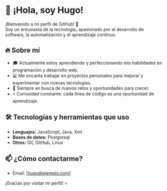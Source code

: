# 👋 ¡Hola, soy Hugo!

¡Bienvenido a mi perfil de GitHub! 🚀  
Soy un entusiasta de la tecnología, apasionado por el desarrollo de software, la automatización y el aprendizaje continuo.

## 🔥 Sobre mí
- 🎓 Actualmente estoy aprendiendo y perfeccionando mis habilidades en programación y desarrollo web.
- 💻 Me encanta trabajar en proyectos personales para mejorar y experimentar con nuevas tecnologías.
- 🌱 Siempre en busca de nuevos retos y oportunidades para crecer.
- ⚡ Curiosidad constante: cada línea de código es una oportunidad de aprendizaje.

## 🛠️ Tecnologías y herramientas que uso
- **Lenguajes:** JavaScript, Java, Xml
- **Bases de datos:** Postgresql
- **Otros:** Git, GitHub, Linux

## 📫 ¿Cómo contactarme?
- Email: [hugo@ejemplo.com]

¡Gracias por visitar mi perfil! ⭐
